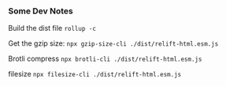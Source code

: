 
### Some Dev Notes


Build the dist file
`rollup -c`


Get the gzip size: 
`npx gzip-size-cli ./dist/relift-html.esm.js`


Brotli compress
`npx brotli-cli ./dist/relift-html.esm.js`


filesize
`npx filesize-cli ./dist/relift-html.esm.js`